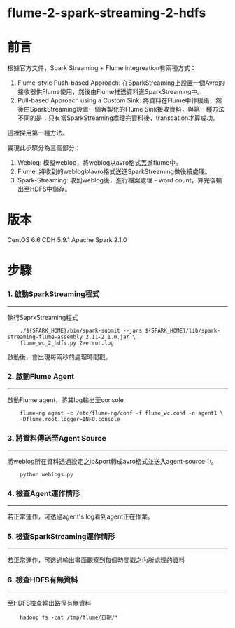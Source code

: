 # flume-2-spark-streaming-2-hdfs
前言
=====
根據官方文件，Spark Streaming + Flume integreation有兩種方式：
  1. Flume-style Push-based Approach: 在SparkStreaming上設置一個Avro的接收器供Flume使用，然後由Flume推送資料進SparkStreaming中。
  2. Pull-based Approach using a Custom Sink: 將資料在Flume中作緩衝，然後由SparkStreaming設置一個客製化的Flume Sink接收資料，與第一種方法不同的是：只有當SparkStreaming處理完資料後，transcation才算成功。

這裡採用第一種方法。

實現此步驟分為三個部分：
  1. Weblog: 模擬weblog，將weblog以avro格式丟進flume中。
  2. Flume: 將收到的weblog以avro格式送進SparkStreaming做後續處理。
  3. Spark-Streaming: 收到weblog後，進行檔案處理 - word count，算完後輸出至HDFS中儲存。

版本
=====
CentOS 6.6
CDH 5.9.1
Apache Spark 2.1.0

步驟
=====
### 1. 啟動SparkStreaming程式
------
執行SaprkStreaming程式

		./${SPARK_HOME}/bin/spark-submit --jars ${SPARK_HOME}/lib/spark-streaming-flume-assembly_2.11-2.1.0.jar \
		flume_wc_2_hdfs.py 2>error.log

啟動後，會出現每兩秒的處理時間戳。

### 2. 啟動Flume Agent
------
啟動Flume agent，將其log輸出至console

		flume-ng agent -c /etc/flume-ng/conf -f flume_wc.conf -n agent1 \
		-Dflume.root.logger=INFO.console

### 3. 將資料傳送至Agent Source
------
將weblog所在資料透過設定之ip&port轉成avro格式並送入agent-source中。

		python weblogs.py

### 4. 檢查Agent運作情形
------
若正常運作，可透過agent's log看到agent正在作業。

### 5. 檢查SparkStreaming運作情形
------
若正常運作，可透過輸出畫面觀察到每個時間戳之內所處理的資料

### 6. 檢查HDFS有無資料
------
至HDFS檢查輸出路徑有無資料

		hadoop fs -cat /tmp/flume/日期/*
